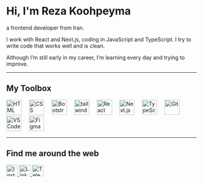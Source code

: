 # Hi, I'm Reza Koohpeyma

a frontend developer from Iran.

I work with React and Next.js, coding in JavaScript and TypeScript.
I try to write code that works well and is clean.

Although I’m still early in my career, I’m learning every day and trying to improve.

---

## My Toolbox

<p align="left">
  <img src="https://cdn.jsdelivr.net/gh/devicons/devicon/icons/html5/html5-original.svg" alt="HTML" width="40" height="40"/> <img width="12" />
  <img src="https://cdn.jsdelivr.net/gh/devicons/devicon/icons/css3/css3-original.svg" alt="CSS" width="40" height="40"/> <img width="12" />
  <img src="https://cdn.jsdelivr.net/gh/devicons/devicon/icons/bootstrap/bootstrap-original.svg" alt="Bootstrap" width="40" height="40"/> <img width="12" />
  <img src="https://skillicons.dev/icons?i=tailwind" height="40" alt="tailwindcss logo" /> <img width="12" />
  <img src="https://cdn.jsdelivr.net/gh/devicons/devicon/icons/react/react-original.svg" alt="React" width="40" height="40"/> <img width="12" />
  <img src="https://cdn.jsdelivr.net/gh/devicons/devicon/icons/nextjs/nextjs-original.svg" alt="Next.js" width="40" height="40"/> <img width="12" />
  <img src="https://cdn.jsdelivr.net/gh/devicons/devicon/icons/typescript/typescript-original.svg" alt="TypeScript" width="40" height="40"/> <img width="12" />
  <img src="https://cdn.jsdelivr.net/gh/devicons/devicon/icons/git/git-original.svg" alt="Git" width="40" height="40"/> <img width="12" />
  <img src="https://cdn.jsdelivr.net/gh/devicons/devicon/icons/vscode/vscode-original.svg" alt="VS Code" width="40" height="40"/> <img width="12" />
  <img src="https://cdn.jsdelivr.net/gh/devicons/devicon/icons/figma/figma-original.svg" alt="Figma" width="40" height="40"/>
</p>

---

## Find me around the web

<p align="left">
  <a href="https://instagram.com/RE_YEA" target="_blank">
    <img src="https://cdn-icons-png.flaticon.com/512/174/174855.png" alt="Instagram" width="30" />
  </a>
  <a href="https://linkedin.com/in/RE_YEA" target="_blank">
    <img src="https://cdn.jsdelivr.net/gh/devicons/devicon/icons/linkedin/linkedin-original.svg" alt="LinkedIn" width="30" />
  </a>
  <a href="https://t.me/RE_YEA" target="_blank">
    <img src="https://cdn-icons-png.flaticon.com/512/2111/2111646.png" alt="Telegram" width="30" />
  </a>
</p>
